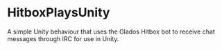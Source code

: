 HitboxPlaysUnity
================

A simple Unity behaviour that uses the Glados Hitbox bot to receive chat messages through IRC for use in Unity.
